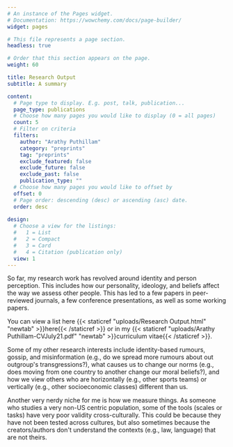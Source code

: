 ```yaml
---
# An instance of the Pages widget.
# Documentation: https://wowchemy.com/docs/page-builder/
widget: pages

# This file represents a page section.
headless: true

# Order that this section appears on the page.
weight: 60

title: Research Output
subtitle: A summary

content:
  # Page type to display. E.g. post, talk, publication...
  page_type: publications
  # Choose how many pages you would like to display (0 = all pages)
  count: 5
  # Filter on criteria
  filters:
    author: "Arathy Puthillam"
    category: "preprints"
    tag: "preprints"
    exclude_featured: false
    exclude_future: false
    exclude_past: false
    publication_type: ""
  # Choose how many pages you would like to offset by
  offset: 0
  # Page order: descending (desc) or ascending (asc) date.
  order: desc
  
design:
  # Choose a view for the listings:
  #   1 = List
  #   2 = Compact
  #   3 = Card
  #   4 = Citation (publication only)
  view: 1
---
```



So far, my research work has revolved around identity and person perception. This includes how our personality, ideology, and beliefs affect the way we assess other people. This has led to a few papers in peer-reviewed journals, a few conference presentations, as well as some working papers. 

You can view a list here {{< staticref "uploads/Research Output.html" "newtab" >}}here{{< /staticref >}} or in my {{< staticref "uploads/Arathy Puthillam-CVJuly21.pdf" "newtab" >}}curriculum vitae{{< /staticref >}}.

Some of my other research interests include identity-based rumours, gossip, and misinformation (e.g., do we spread more rumours about out outgroup's transgressions?), what causes us to change our norms (e.g., does moving from one country to another change our moral beliefs?), and how we view others who are horizontally (e.g., other sports teams) or vertically (e.g., other socioeconomic classes) different than us. 

Another very nerdy niche for me is how we measure things. As someone who studies a very non-US centric population, some of the tools (scales or tasks) have very poor validity cross-culturally. This could be because they have not been tested across cultures, but also sometimes because the creators/authors don't understand the contexts (e.g., law, language) that are not theirs. 